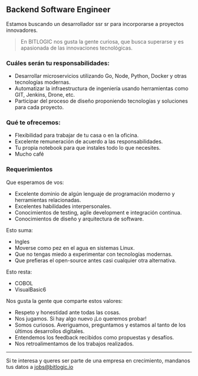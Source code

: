 ## Backend Software Engineer
Estamos buscando un desarrollador ssr sr para incorporarse a proyectos innovadores.
> En BITLOGIC nos gusta la gente curiosa, que busca superarse y es apasionada de las innovaciones tecnológicas.
 
### Cuáles serán tu responsabilidades:
* Desarrollar microservicios utilizando Go, Node, Python, Docker y otras tecnologías modernas.
* Automatizar la infraestructura de ingeniería usando herramientas como GIT, Jenkins, Drone, etc.
* Participar del proceso de diseño proponiendo tecnologías y soluciones para cada proyecto.
 
### Qué te ofrecemos:
* Flexibilidad para trabajar de tu casa o en la oficina.
* Excelente remuneración de acuerdo a las responsabilidades.
* Tu propia notebook para que instales todo lo que necesites.
* Mucho café 

### Requerimientos
Que esperamos de vos:
* Excelente dominio de algún lenguaje de programación moderno y herramientas relacionadas.
* Excelentes habilidades interpersonales.
* Conocimientos de testing, agile development e integración continua.
* Conocimientos de diseño y arquitectura de software.
 
Esto suma:
* Ingles
* Moverse como pez en el agua en sistemas Linux.
* Que no tengas miedo a experimentar con tecnologías modernas.
* Que prefieras el open-source antes casi cualquier otra alternativa.
 
Esto resta:
* COBOL
* VisualBasic6

Nos gusta la gente que comparte estos valores:
* Respeto y honestidad ante todas las cosas.
* Nos jugamos. Si hay algo nuevo ¡Lo queremos probar!
* Somos curiosos. Averiguamos, preguntamos y estamos al tanto de los últimos desarrollos digitales.
* Entendemos los feedback recibidos como propuestas y desafíos.
* Nos retroalimentamos de los trabajos realizados.

***

Si te interesa y queres ser parte de una empresa en crecimiento, mandanos tus datos a jobs@bitlogic.io

